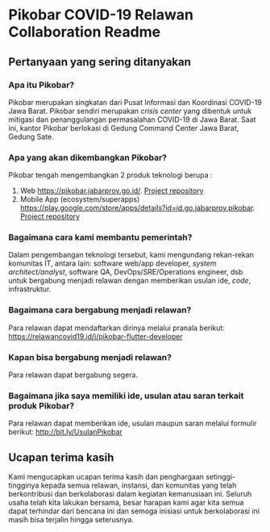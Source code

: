 # Pikobar COVID-19 Relawan Collaboration Readme

## Pertanyaan yang sering ditanyakan
### Apa itu Pikobar?
Pikobar merupakan singkatan dari Pusat Informasi dan Koordinasi COVID-19 Jawa Barat. Pikobar sendiri merupakan _crisis center_ yang dibentuk untuk mitigasi dan penanggulangan permasalahan COVID-19 di Jawa Barat. Saat ini, kantor Pikobar berlokasi di Gedung Command Center Jawa Barat, Gedung Sate.

### Apa yang akan dikembangkan Pikobar?
Pikobar tengah mengembangkan 2 produk teknologi berupa :
1. Web https://pikobar.jabarprov.go.id/. [Project repository](https://github.com/jabardigitalservice/pikobar-jabarprov-go-id)
2. Mobile App (ecosystem/superapps) https://play.google.com/store/apps/details?id=id.go.jabarprov.pikobar. [Project repository](https://github.com/jabardigitalservice/pikobar-flutter)

### Bagaimana cara kami membantu pemerintah?
Dalam pengembangan teknologi tersebut, kami mengundang rekan-rekan komunitas IT, antara lain: software web/app developer, _system architect/analyst_, software QA, DevOps/SRE/Operations engineer, dsb untuk bergabung menjadi relawan dengan memberikan usulan ide, _code_, infrastruktur.

### Bagaimana cara bergabung menjadi relawan?
Para relawan dapat mendaftarkan dirinya melalui pranala berikut: https://relawancovid19.id/j/pikobar-flutter-developer

### Kapan bisa bergabung menjadi relawan?
Para relawan dapat bergabung segera.

### Bagaimana jika saya memiliki ide, usulan atau saran terkait produk Pikobar?
Para relawan dapat memberikan ide, usulan maupun saran melalui formulir berikut: http://bit.ly/UsulanPikobar

## Ucapan terima kasih
Kami mengucapkan ucapan terima kasih dan penghargaan setinggi-tingginya kepada semua relawan, instansi, dan komunitas yang telah berkontribusi dan berkolaborasi dalam kegiatan kemanusiaan ini. Seluruh usaha telah kita lakukan bersama, besar harapan kami agar kita semua dapat terhindar dari bencana ini dan semoga inisiasi untuk berkolaborasi ini masih bisa terjalin hingga seterusnya. 
